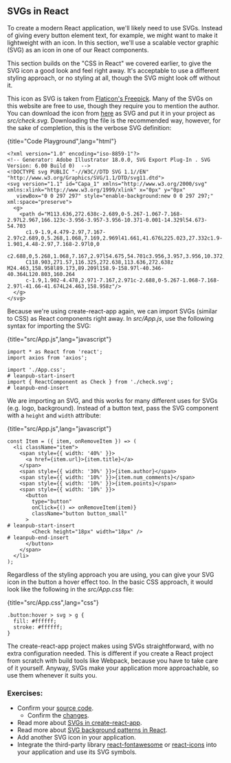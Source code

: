 ## SVGs in React

To create a modern React application, we'll likely need to use SVGs. Instead of giving every button element text, for example, we might want to make it lightweight with an icon. In this section, we'll use a scalable vector graphic (SVG) as an icon in one of our React components.

This section builds on the "CSS in React" we covered earlier, to give the SVG icon a good look and feel right away. It's acceptable to use a different styling approach, or no styling at all, though the SVG might look off without it.

This icon as SVG is taken from [Flaticon's Freepick](https://bit.ly/3E16SEz). Many of the SVGs on this website are free to use, though they require you to mention the author. You can download the icon from [here](https://bit.ly/2Z2EoeA) as SVG and put it in your project as *src/check.svg*. Downloading the file is the recommended way, however, for the sake of completion, this is the verbose SVG definition:

{title="Code Playground",lang="html"}
~~~~~~~
<?xml version="1.0" encoding="iso-8859-1"?>
<!-- Generator: Adobe Illustrator 18.0.0, SVG Export Plug-In . SVG Version: 6.00 Build 0)  -->
<!DOCTYPE svg PUBLIC "-//W3C//DTD SVG 1.1//EN" "http://www.w3.org/Graphics/SVG/1.1/DTD/svg11.dtd">
<svg version="1.1" id="Capa_1" xmlns="http://www.w3.org/2000/svg" xmlns:xlink="http://www.w3.org/1999/xlink" x="0px" y="0px"
   viewBox="0 0 297 297" style="enable-background:new 0 0 297 297;" xml:space="preserve">
  <g>
    <path d="M113.636,272.638c-2.689,0-5.267-1.067-7.168-2.97L2.967,166.123c-3.956-3.957-3.956-10.371-0.001-14.329l54.673-54.703
      c1.9-1.9,4.479-2.97,7.167-2.97c2.689,0,5.268,1.068,7.169,2.969l41.661,41.676L225.023,27.332c1.9-1.901,4.48-2.97,7.168-2.97l0,0
      c2.688,0,5.268,1.068,7.167,2.97l54.675,54.701c3.956,3.957,3.956,10.372,0,14.328L120.803,269.668
      C118.903,271.57,116.325,272.638,113.636,272.638z M24.463,158.958l89.173,89.209l158.9-158.97l-40.346-40.364L120.803,160.264
      c-1.9,1.902-4.478,2.971-7.167,2.971c-2.688,0-5.267-1.068-7.168-2.97l-41.66-41.674L24.463,158.958z"/>
  </g>
</svg>
~~~~~~~

Because we're using create-react-app again, we can import SVGs (similar to CSS) as React components right away. In *src/App.js*, use the following syntax for importing the SVG:

{title="src/App.js",lang="javascript"}
~~~~~~~
import * as React from 'react';
import axios from 'axios';

import './App.css';
# leanpub-start-insert
import { ReactComponent as Check } from './check.svg';
# leanpub-end-insert
~~~~~~~

We are importing an SVG, and this works for many different uses for SVGs (e.g. logo, background). Instead of a button text, pass the SVG component with a `height` and `width` attribute:

{title="src/App.js",lang="javascript"}
~~~~~~~
const Item = ({ item, onRemoveItem }) => (
  <li className="item">
    <span style={{ width: '40%' }}>
      <a href={item.url}>{item.title}</a>
    </span>
    <span style={{ width: '30%' }}>{item.author}</span>
    <span style={{ width: '10%' }}>{item.num_comments}</span>
    <span style={{ width: '10%' }}>{item.points}</span>
    <span style={{ width: '10%' }}>
      <button
        type="button"
        onClick={() => onRemoveItem(item)}
        className="button button_small"
      >
# leanpub-start-insert
        <Check height="18px" width="18px" />
# leanpub-end-insert
      </button>
    </span>
  </li>
);
~~~~~~~

Regardless of the styling approach you are using, you can give your SVG icon in the button a hover effect too. In the basic CSS approach, it would look like the following in the *src/App.css* file:

{title="src/App.css",lang="css"}
~~~~~~~
.button:hover > svg > g {
  fill: #ffffff;
  stroke: #ffffff;
}
~~~~~~~

The create-react-app project makes using SVGs straightforward, with no extra configuration needed. This is different if you create a React project from scratch with build tools like Webpack, because you have to take care of it yourself. Anyway, SVGs make your application more approachable, so use them whenever it suits you.

### Exercises:

* Confirm your [source code](https://bit.ly/3DSltSI).
  * Confirm the [changes](https://bit.ly/3lYaEZf).
* Read more about [SVGs in create-react-app](https://bit.ly/3DVxBT9).
* Read more about [SVG background patterns in React](https://www.robinwieruch.de/react-svg-patterns).
* Add another SVG icon in your application.
* Integrate the third-party library [react-fontawesome](https://bit.ly/2ZdNXI7) or [react-icons](https://bit.ly/3nayoJ7) into your application and use its SVG symbols.
